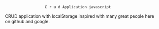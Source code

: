                       C r u d Application javascript
CRUD application with localStorage inspired with many great people here on github and google.

